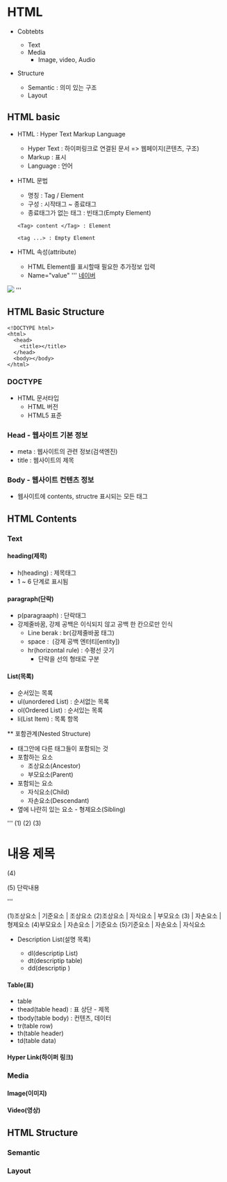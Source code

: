 # HTML

- Cobtebts

  - Text
  - Media
    - Image, video, Audio

- Structure
  - Semantic : 의미 있는 구조
  - Layout

## HTML basic

- HTML : Hyper Text Markup Language

  - Hyper Text : 하이퍼링크로 연결된 문서 => 웹페이지(콘텐츠, 구조)
  - Markup : 표시
  - Language : 언어

- HTML 문법

  - 명칭 : Tag / Element
  - 구성 : 시작태그 ~ 종료태그
  - 종료태그가 없는 태그 : 빈태그(Empty Element)

  ```
  <Tag> content </Tag> : Element

  <tag ...> : Empty Element
  ```

- HTML 속성(attribute)
  - HTML Element를 표시할때 필요한 추가정보 입력
  - Name="value"
    '''
    <a href="https://www.naver.com">네이버</a>

<img src="photo.jpg">
'''

## HTML Basic Structure

```
<!DOCTYPE html>
<html>
  <head>
    <title></title>
  </head>
  <body></body>
</html>
```

### DOCTYPE

- HTML 문서타입
  - HTML 버전
  - HTML5 표준

### Head - 웹사이트 기본 정보

- meta : 웹사이트의 관련 정보(검색엔진)
- title : 웹사이트의 제목

### Body - 웹사이트 컨텐츠 정보

- 웹사이트에 contents, structre 표시되는 모든 태그

## HTML Contents

### Text

#### heading(제목)

- h(heading) : 제목태그
- 1 ~ 6 단계로 표시됨

#### paragraph(단락)

- p(paragraaph) : 단락태그
- 강제줄바꿈, 강제 공백은 이식되지 않고 공백 한 칸으로만 인식
  - Line berak : br(강제줄바꿈 태그)
  - space : &nbsp;(강제 공백 엔터티[entity])
  - hr(horizontal rule) : 수평선 긋기
    - 단락을 선의 형태로 구분

#### List(목록)

- 순서있는 목록
- ul(unordered List) : 순서없는 목록
- ol(Ordered List) : 순서있는 목록
- li(List Item) : 목록 항목

\*\* 포함관계(Nested Structure)

- 태그안에 다른 태그들이 포함되는 것
- 포함하는 요소
  - 조상요소(Ancestor)
  - 부모요소(Parent)
- 포함되는 요소
  - 자식요소(Child)
  - 자손요소(Descendant)
- 옆에 나란히 있는 요소 - 형제요소(Sibling)

'''
(1) <html>
(2)   <body>
(3)     <h1> 내용 제목 </h1>
(4)     <p>
(5)     단락내용<br>
        </P>
      <body>
    </html>
'''

(1)조상요소 | 기준요소 | 조상요소
(2)조상요소 | 자식요소 | 부모요소
(3)        | 자손요소 | 형제요소
(4)부모요소 | 자손요소 | 기준요소
(5)기준요소 | 자손요소 | 자식요소

- Description List(설명 목록)

  - dl(descriptip List)
  - dt(descriptip table)
  - dd(descriptip )

#### Table(표)

- table
- thead(table head) : 표 상단 - 제목
- tbody(table body) : 컨텐츠, 데이터
- tr(table row)
- th(table header)
- td(table data)

#### Hyper Link(하이퍼 링크)

### Media

#### Image(이미지)

#### Video(영상)

## HTML Structure

### Semantic

### Layout

